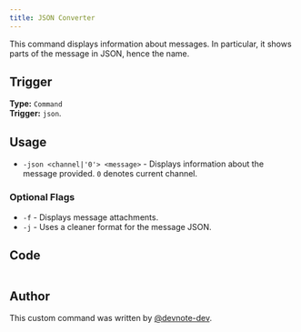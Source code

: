```yaml
---
title: JSON Converter
---
```


This command displays information about messages. In particular, it shows parts of the message in JSON, hence the name.

## Trigger

**Type:** `Command`<br />
**Trigger:** `json`.

## Usage

- `-json <channel|'0'> <message>` - Displays information about the message provided. `0` denotes current channel.

### Optional Flags

- `-f` - Displays message attachments.
- `-j` - Uses a cleaner format for the message JSON.

## Code

```gotmpl file=../../../src/utilities/json.go.tmpl

```

## Author

This custom command was written by [@devnote-dev](https://github.com/devnote-dev).

